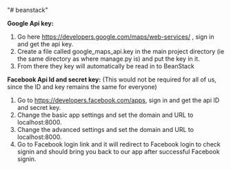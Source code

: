 "# beanstack" 

**Google Api key:**
1. Go here https://developers.google.com/maps/web-services/ , sign in 
and get the api key. 
2. Create a file called google_maps_api.key 
in the main project directory (ie the same directory as where manage.py is)
and put the key in it.
3. From there they key will automatically be read in to BeanStack

**Facebook Api Id and secret key:** (This would not be required for all of us, since the ID and key remains the same for everyone) 
1. Go to https://developers.facebook.com/apps, sign in and get the api ID and secret key. 
2. Change the basic app settings and set the domain and URL to localhost:8000. 
3. Change the advanced settings and set the domain and URL to localhost:8000.
4. Go to Facebook login link and it will redirect to Facebook login to check signin and should bring you back to our app after successful Facebook signin. 
